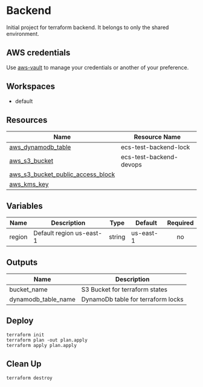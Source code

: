 # Backend

Initial project for terraform backend. It belongs to only the shared environment.

## AWS credentials

Use [aws-vault](https://github.com/99designs/aws-vault) to manage your credentials or another of your preference.

## Workspaces

- default

## Resources

| Name | Resource Name |
| ---- | --- |
| [aws_dynamodb_table](https://registry.terraform.io/providers/hashicorp/aws/latest/docs/resources/dynamodb_table) | ecs-test-backend-lock |
| [aws_s3_bucket](https://registry.terraform.io/providers/hashicorp/aws/latest/docs/resources/s3_bucket) | ecs-test-backend-devops |
| [aws_s3_bucket_public_access_block](https://registry.terraform.io/providers/hashicorp/aws/latest/docs/resources/s3_bucket_public_access_block) |
| [aws_kms_key](https://registry.terraform.io/providers/hashicorp/aws/latest/docs/resources/kms_key) |

## Variables

| Name | Description | Type | Default | Required |
|------|-------------|------|---------|:--------:|
| region | Default region us-east-1 | string | us-east-1 | no |

## Outputs

| Name | Description |
|------|-------------|
| bucket_name | S3 Bucket for terraform states |
| dynamodb_table_name | DynamoDb table for terraform locks |

## Deploy

```
terraform init
terraform plan -out plan.apply
terraform apply plan.apply
```

## Clean Up

```
terraform destroy
```
